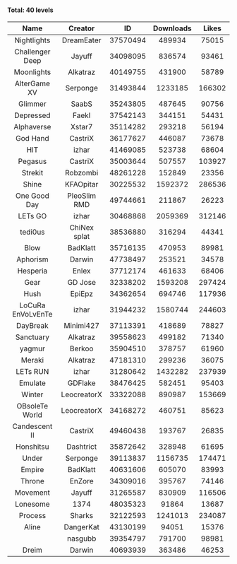 #### Total: 40 levels

| Name | Creator | ID | Downloads | Likes |
|:---:|:---:|:---:|:---:|:---:|
| Nightlights | DreamEater | 37570494 | 489934 | 75015
| Challenger Deep | Jayuff | 34098095 | 836574 | 93461
| Moonlights | Alkatraz | 40149755 | 431900 | 58789
| AlterGame XV | Serponge | 31493844 | 1233185 | 166302
| Glimmer | SaabS | 35243805 | 487645 | 90756
| Depressed | FaekI | 37542143 | 344151 | 54431
| Alphaverse | Xstar7 | 35114282 | 293218 | 56194
| God Hand | CastriX | 36177627 | 446087 | 73678
| HIT | izhar | 41469085 | 523738 | 68604
| Pegasus | CastriX | 35003644 | 507557 | 103927
| Strekit | Robzombi | 48261228 | 152849 | 23356
| Shine | KFAOpitar | 30225532 | 1592372 | 286536
| One Good Day | PleoSlim RMD | 49744661 | 211867 | 26223
| LETs GO | izhar | 30468868 | 2059369 | 312146
| tedi0us | ChiNex splat | 38536880 | 316294 | 44341
| Blow | BadKlatt | 35716135 | 470953 | 89981
| Aphorism | Darwin | 47738497 | 253521 | 34578
| Hesperia | Enlex | 37712174 | 461633 | 68406
| Gear | GD Jose | 32338202 | 1593208 | 297424
| Hush | EpiEpz | 34362654 | 694746 | 117936
| LoCuRa EnVoLvEnTe | izhar | 31944232 | 1580744 | 244603
| DayBreak | Minimi427 | 37113391 | 418689 | 78827
| Sanctuary | Alkatraz | 39558623 | 499182 | 71340
| yagmur | Berkoo | 35904510 | 378757 | 61960
| Meraki | Alkatraz | 47181310 | 299236 | 36075
| LETs  RUN | izhar | 31280642 | 1432282 | 237939
| Emulate | GDFlake | 38476425 | 582451 | 95403
| Winter | LeocreatorX | 33322088 | 890987 | 153669
| OBsoleTe World | LeocreatorX | 34168272 | 460751 | 85623
| Candescent II | CastriX | 49460438 | 193767 | 26835
| Honshitsu | Dashtrict | 35872642 | 328948 | 61695
| Under | Serponge | 39113837 | 1156735 | 174471
| Empire | BadKlatt | 40631606 | 605070 | 83993
| Throne | EnZore | 34309016 | 395767 | 74146
| Movement | Jayuff | 31265587 | 830909 | 116506
| Lonesome | 1374 | 48035323 | 91864 | 13687
| Process | Sharks | 32122593 | 1241013 | 234087
| Aline | DangerKat | 43130199 | 94051 | 15376
|   | nasgubb | 39354797 | 791700 | 98981
| Dreim | Darwin | 40693939 | 363486 | 46253
